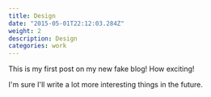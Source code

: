 ```yaml
---
title: Design
date: "2015-05-01T22:12:03.284Z"
weight: 2
description: Design
categories: work
---
```


This is my first post on my new fake blog! How exciting!

I'm sure I'll write a lot more interesting things in the future.

  